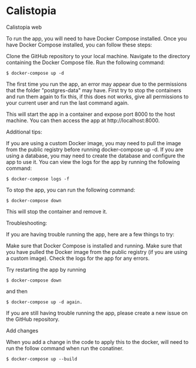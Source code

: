 # Calistopia
Calistopia web


To run the app, you will need to have Docker Compose installed. Once you have Docker Compose installed, you can follow these steps:

Clone the GitHub repository to your local machine.
Navigate to the directory containing the Docker Compose file.
Run the following command:

```
$ docker-compose up -d
```

The first time you run the app, an error may appear due to the permissions that the folder "postgres-data" may have. First try to stop the containers and run them again to fix this, if this does not works, give all permissions to your current user and run the last command again.

This will start the app in a container and expose port 8000 to the host machine. You can then access the app at http://localhost:8000.

Additional tips:

If you are using a custom Docker image, you may need to pull the image from the public registry before running docker-compose up -d.
If you are using a database, you may need to create the database and configure the app to use it.
You can view the logs for the app by running the following command:

```
$ docker-compose logs -f
```

To stop the app, you can run the following command:

```
$ docker-compose down
```

This will stop the container and remove it.

Troubleshooting:

If you are having trouble running the app, here are a few things to try:

Make sure that Docker Compose is installed and running.
Make sure that you have pulled the Docker image from the public registry (if you are using a custom image).
Check the logs for the app for any errors.

Try restarting the app by running 

```
$ docker-compose down
```

and then 

```
$ docker-compose up -d again.
```

If you are still having trouble running the app, please create a new issue on the GitHub repository.

Add changes

When you add a change in the code to apply this to the docker, will need to run the follow command when run the conatiner.

```
$ docker-compose up --build
```
